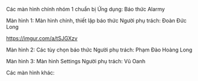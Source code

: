 Các màn hình chính nhóm 1 chuẩn bị
Ứng dụng: Báo thức Alarmy
 
Màn hình 1: Màn hình chính, thiết lập báo thức
Người phụ trách: Đoàn Đức Long

https://imgur.com/a/tSJGXzv

Màn hình 2: Các tùy chọn báo thức
Người phụ trách: Phạm Đào Hoàng Long 

 
 
 
 
Màn hình 3: Màn hình Settings
Người phụ trách: Vũ Oanh

 
 
Các màn hình khác:



